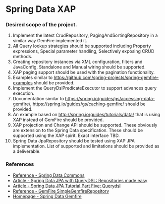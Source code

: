 Spring Data XAP
============================

### Desired scope of the project. ###

1. Implement the latest CrudRepository, PagingAndSortingRepository in a similar way GemFire implemented it.
2. All Query lookup strategies should be supported including Property expressions, Special parameter handling, Selectively exposing CRUD methods.
3. Creating repository instances via XML configuration, filters and JavaConfig, Standalone and Manual wiring should be supported.
4. XAP paging support should be used with the pagination functionality.
5. Examples similar to https://github.com/spring-projects/spring-gemfire-examples should be provided.
6. Implement the QueryDslPredicateExecutor to support advances query execution.
7. Documentation similar to https://spring.io/guides/gs/accessing-data-gemfire/, https://spring.io/guides/gs/caching-gemfire/  should be provided.
8. An example based on http://spring.io/guides/tutorials/data/ that is using XAP instead of GemFire should be provided.
9. XAP projection and Change API should be supported. These obviously are extension to the Spring Data specification. These should be supported using the XAP spirit. Exact interface TBD.
10. Spring Data JpaRepository should be tested using XAP JPA implementation. List of supported and limitations should be provided as a deliverable.
 
### References ###

* [Reference - Spring Data Commons](http://docs.spring.io/spring-data/commons/docs/current/reference/html/)
* [Article - Spring Data JPA with QueryDSL: Repositories made easy](https://blog.42.nl/articles/spring-data-jpa-with-querydsl-repositories-made-easy/)
* [Article - Spring Data JPA Tutorial Part Five: Querydsl](http://www.petrikainulainen.net/programming/spring-framework/spring-data-jpa-tutorial-part-five-querydsl/)
* [Reference - GemFire SimpleGemfireRepository](http://docs.spring.io/spring-data-gemfire/docs/1.4.0.RELEASE/api/org/springframework/data/gemfire/repository/support/SimpleGemfireRepository.html)
* [Homepage - Spring Data Gemfire](http://projects.spring.io/spring-data-gemfire/)